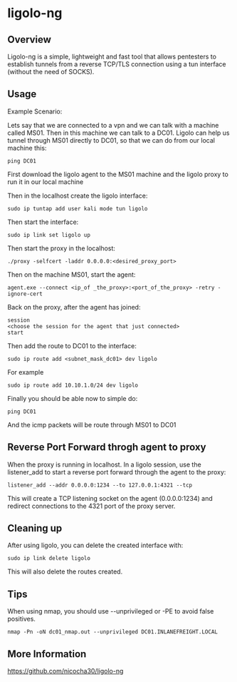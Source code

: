 # ligolo-ng

## Overview

Ligolo-ng is a simple, lightweight and fast tool that allows pentesters to establish tunnels from a reverse TCP/TLS connection using a tun interface (without the need of SOCKS).


## Usage

Example Scenario:

Lets say that we are connected to a vpn and we can talk with a machine called MS01. Then in this machine we can talk to a DC01. Ligolo can help us tunnel through MS01 directly to DC01, so that we can do from our local machine this:

    ping DC01

First download the ligolo agent to the MS01 machine and the ligolo proxy to run it in our local machine

Then in the localhost create the ligolo interface:

    sudo ip tuntap add user kali mode tun ligolo

Then start the interface:

    sudo ip link set ligolo up

Then start the proxy in the localhost:

    ./proxy -selfcert -laddr 0.0.0.0:<desired_proxy_port>

Then on the machine MS01, start the agent:

    agent.exe --connect <ip_of _the_proxy>:<port_of_the_proxy> -retry -ignore-cert

Back on the proxy, after the agent has joined:

    session
    <choose the session for the agent that just connected>
    start

Then add the route to DC01 to the interface:

    sudo ip route add <subnet_mask_dc01> dev ligolo

For example

    sudo ip route add 10.10.1.0/24 dev ligolo

Finally you should be able now to simple do:

    ping DC01

And the icmp packets will be route through MS01 to DC01

## Reverse Port Forward throgh agent to proxy

When the proxy is running in localhost. In a ligolo session, use the listener_add to start a reverse port forward through the agent to the proxy:

    listener_add --addr 0.0.0.0:1234 --to 127.0.0.1:4321 --tcp

This will create a TCP listening socket on the agent (0.0.0.0:1234) and redirect connections to the 4321 port of the proxy server.

## Cleaning up

After using ligolo, you can delete the created interface with:

```shell
sudo ip link delete ligolo
```

This will also delete the routes created.

## Tips

When using nmap, you should use --unprivileged or -PE to avoid false positives.

    nmap -Pn -oN dc01_nmap.out --unprivileged DC01.INLANEFREIGHT.LOCAL


## More Information

https://github.com/nicocha30/ligolo-ng